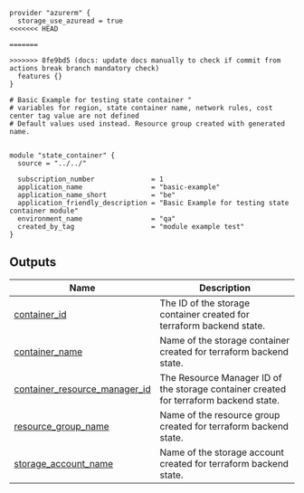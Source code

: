<!-- BEGIN_TF_DOCS -->



```hcl
provider "azurerm" {
  storage_use_azuread = true
<<<<<<< HEAD

=======
  
>>>>>>> 8fe9bd5 (docs: update docs manually to check if commit from actions break branch mandatory check)
  features {}
}

# Basic Example for testing state container " 
# variables for region, state container name, network rules, cost center tag value are not defined
# Default values used instead. Resource group created with generated name. 


module "state_container" {
  source = "../../"

  subscription_number              = 1
  application_name                 = "basic-example"
  application_name_short           = "be"
  application_friendly_description = "Basic Example for testing state container module"
  environment_name                 = "qa"
  created_by_tag                   = "module example test"
}
```
## Outputs

| Name | Description |
|------|-------------|
| <a name="output_container_id"></a> [container\_id](#output\_container\_id) | The ID of the storage container created for terraform backend state. |
| <a name="output_container_name"></a> [container\_name](#output\_container\_name) | Name of the storage container created for terraform backend state. |
| <a name="output_container_resource_manager_id"></a> [container\_resource\_manager\_id](#output\_container\_resource\_manager\_id) | The Resource Manager ID of the storage container created for terraform backend state. |
| <a name="output_resource_group_name"></a> [resource\_group\_name](#output\_resource\_group\_name) | Name of the resource group created for terraform backend state. |
| <a name="output_storage_account_name"></a> [storage\_account\_name](#output\_storage\_account\_name) | Name of the storage account created for terraform backend state. |
<!-- END_TF_DOCS -->